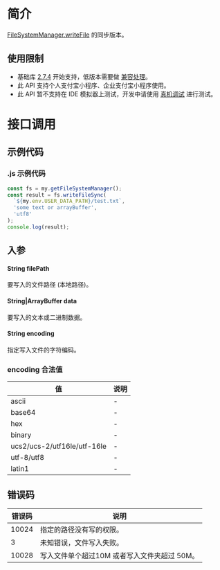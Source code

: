 
# 简介
[FileSystemManager.writeFile](https://opendocs.alipay.com/mini/api/022b6s) 的同步版本。

## 使用限制

- 基础库 [2.7.4](https://opendocs.alipay.com/mini/framework/lib-upgrade-v2) 开始支持，低版本需要做 [兼容处理](https://docs.alipay.com/mini/framework/compatibility)。
- 此 API 支持个人支付宝小程序、企业支付宝小程序使用。
- 此 API 暂不支持在 IDE 模拟器上测试，开发中请使用 [真机调试](https://opendocs.alipay.com/mini/ide/remote-debug) 进行测试。

# 接口调用

## 示例代码

### .js 示例代码
```javascript
const fs = my.getFileSystemManager();
const result = fs.writeFileSync(
  `${my.env.USER_DATA_PATH}/test.txt`,
  'some text or arrayBuffer',
  'utf8'
);
console.log(result);
```

## 入参

#### String filePath
要写入的文件路径 (本地路径)。

#### String|ArrayBuffer data
要写入的文本或二进制数据。

#### String encoding
指定写入文件的字符编码。

### encoding 合法值
| **值** | **说明** |
| --- | --- |
| ascii | - |
| base64 | - |
| hex | - |
| binary | - |
| ucs2/ucs-2/utf16le/utf-16le | - |
| utf-8/utf8 | - |
| latin1 | - |


## 错误码
| **错误码** | **说明** |
| --- | --- |
| 10024 | 指定的路径没有写的权限。 |
| 3 | 未知错误，文件写入失败。 |
| 10028 | 写入文件单个超过10M 或者写入文件夹超过 50M。 |



